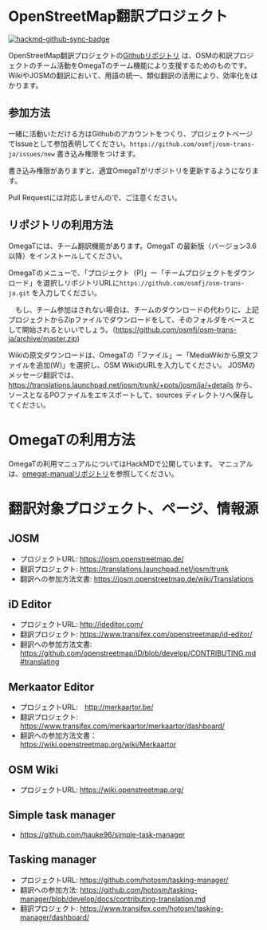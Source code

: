 OpenStreetMap翻訳プロジェクト
===


[![hackmd-github-sync-badge](https://hackmd.io/bur_i2h7Rg6-pSIZnqzKew/badge)](https://hackmd.io/bur_i2h7Rg6-pSIZnqzKew)

OpenStreetMap翻訳プロジェクトの[Githubリポジトリ](https://github.com/osmfj/osm-trans-ja) は、OSMの和訳プロジェクトのチーム活動をOmegaTのチーム機能により支援するためのものです。
WikiやJOSMの翻訳において、用語の統一、類似翻訳の活用により、効率化をはかります。



参加方法
---

一緒に活動いただける方はGithubのアカウントをつくり、プロジェクトページでIssueとして参加表明してください。```https://github.com/osmfj/osm-trans-ja/issues/new``` 書き込み権限をつけます。

書き込み権限がありますと、適宜OmegaTがリポジトリを更新するようになります。

Pull Requestには対応しませんので、ご注意ください。


リポジトリの利用方法
---

OmegaTには、チーム翻訳機能があります。OmegaT の最新版（バージョン3.6以降）をインストールしてください。

OmegaTのメニューで、「プロジェクト（P)」ー「チームプロジェクトをダウンロード」を選択しリポジトリURLに```https://github.com/osmfj/osm-trans-ja.git``` を入力してください。


　もし、チーム参加はされない場合は、チームのダウンロードの代わりに、上記プロジェクトからZipファイルでダウンロードをして、そのフォルダをベースとして開始されるといいでしょう。（https://github.com/osmfj/osm-trans-ja/archive/master.zip)

Wikiの原文ダウンロードは、OmegaTの「ファイル」ー「MediaWikiから原文ファイルを追加(W)」を選択し、OSM WikiのURLを入力してください。
JOSMのメッセージ翻訳では、 https://translations.launchpad.net/josm/trunk/+pots/josm/ja/+details から、ソースとなるPOファイルをエキスポートして、sources ディレクトリへ保存してください。

OmegaTの利用方法
===

OmegaTの利用マニュアルについてはHackMDで公開しています。
マニュアルは、[omegat-manualリポジトリ](https://github.com/osmfj/omegat-manual)を参照してください。

翻訳対象プロジェクト、ページ、情報源
===

JOSM
----

* プロジェクトURL: https://josm.openstreetmap.de/
* 翻訳プロジェクト: https://translations.launchpad.net/josm/trunk
* 翻訳への参加方法文書: https://josm.openstreetmap.de/wiki/Translations

iD Editor
---

* プロジェクトURL: http://ideditor.com/
* 翻訳プロジェクト: https://www.transifex.com/openstreetmap/id-editor/
* 翻訳への参加方法文書: https://github.com/openstreetmap/iD/blob/develop/CONTRIBUTING.md#translating

Merkaator Editor
---

* プロジェクトURL:　http://merkaartor.be/
* 翻訳プロジェクト: https://www.transifex.com/merkaartor/merkaartor/dashboard/
* 翻訳への参加方法文書：　https://wiki.openstreetmap.org/wiki/Merkaartor

OSM Wiki
----

* プロジェクトURL: https://wiki.openstreetmap.org/

Simple task manager
---

* https://github.com/hauke96/simple-task-manager

Tasking manager
---

* プロジェクトURL: https://github.com/hotosm/tasking-manager/
* 翻訳への参加方法: https://github.com/hotosm/tasking-manager/blob/develop/docs/contributing-translation.md
* 翻訳プロジェクト: https://www.transifex.com/hotosm/tasking-manager/dashboard/
